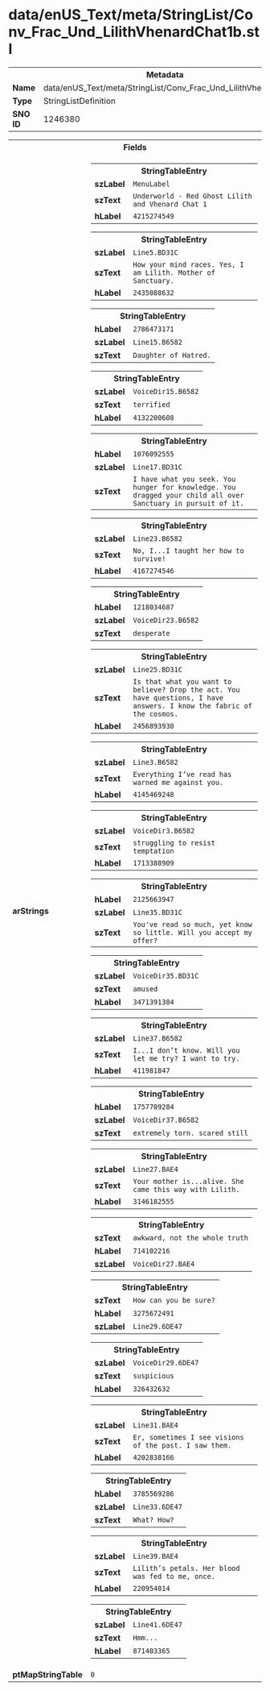 <h1>data/enUS_Text/meta/StringList/Conv_Frac_Und_LilithVhenardChat1b.stl</h1><table><tr><th colspan="100%">Metadata</th></tr><tr><td><b>Name</b></td><td>data/enUS_Text/meta/StringList/Conv_Frac_Und_LilithVhenardChat1b.stl</td></tr><tr><td><b>Type</b></td><td>StringListDefinition</td></tr><tr><td><b>SNO ID</b></td><td>1246380</td></tr></table>

<table><tr><th colspan="100%">Fields</th></tr><tr><td><b>arStrings</b></td><td><table><tr><th colspan="100%">StringTableEntry</th></tr><tr><td><b>szLabel</b></td><td><code>MenuLabel</code></td></tr><tr><td><b>szText</b></td><td><code>Underworld - Red Ghost Lilith and Vhenard Chat 1</code></td></tr><tr><td><b>hLabel</b></td><td><code>4215274549</code></td></tr></table>


<table><tr><th colspan="100%">StringTableEntry</th></tr><tr><td><b>szLabel</b></td><td><code>Line5.BD31C</code></td></tr><tr><td><b>szText</b></td><td><code>How your mind races. Yes, I am Lilith. Mother of Sanctuary.</code></td></tr><tr><td><b>hLabel</b></td><td><code>2435088632</code></td></tr></table>


<table><tr><th colspan="100%">StringTableEntry</th></tr><tr><td><b>hLabel</b></td><td><code>2786473171</code></td></tr><tr><td><b>szLabel</b></td><td><code>Line15.B6582</code></td></tr><tr><td><b>szText</b></td><td><code>Daughter of Hatred.</code></td></tr></table>


<table><tr><th colspan="100%">StringTableEntry</th></tr><tr><td><b>szLabel</b></td><td><code>VoiceDir15.B6582</code></td></tr><tr><td><b>szText</b></td><td><code>terrified</code></td></tr><tr><td><b>hLabel</b></td><td><code>4132200608</code></td></tr></table>


<table><tr><th colspan="100%">StringTableEntry</th></tr><tr><td><b>hLabel</b></td><td><code>1076092555</code></td></tr><tr><td><b>szLabel</b></td><td><code>Line17.BD31C</code></td></tr><tr><td><b>szText</b></td><td><code>I have what you seek. You hunger for knowledge. You dragged your child all over Sanctuary in pursuit of it.</code></td></tr></table>


<table><tr><th colspan="100%">StringTableEntry</th></tr><tr><td><b>szLabel</b></td><td><code>Line23.B6582</code></td></tr><tr><td><b>szText</b></td><td><code>No, I...I taught her how to survive!</code></td></tr><tr><td><b>hLabel</b></td><td><code>4167274546</code></td></tr></table>


<table><tr><th colspan="100%">StringTableEntry</th></tr><tr><td><b>hLabel</b></td><td><code>1218034687</code></td></tr><tr><td><b>szLabel</b></td><td><code>VoiceDir23.B6582</code></td></tr><tr><td><b>szText</b></td><td><code>desperate</code></td></tr></table>


<table><tr><th colspan="100%">StringTableEntry</th></tr><tr><td><b>szLabel</b></td><td><code>Line25.BD31C</code></td></tr><tr><td><b>szText</b></td><td><code>Is that what you want to believe? Drop the act. You have questions, I have answers. I know the fabric of the cosmos.</code></td></tr><tr><td><b>hLabel</b></td><td><code>2456893930</code></td></tr></table>


<table><tr><th colspan="100%">StringTableEntry</th></tr><tr><td><b>szLabel</b></td><td><code>Line3.B6582</code></td></tr><tr><td><b>szText</b></td><td><code>Everything I’ve read has warned me against you.</code></td></tr><tr><td><b>hLabel</b></td><td><code>4145469248</code></td></tr></table>


<table><tr><th colspan="100%">StringTableEntry</th></tr><tr><td><b>szLabel</b></td><td><code>VoiceDir3.B6582</code></td></tr><tr><td><b>szText</b></td><td><code>struggling to resist temptation</code></td></tr><tr><td><b>hLabel</b></td><td><code>1713388909</code></td></tr></table>


<table><tr><th colspan="100%">StringTableEntry</th></tr><tr><td><b>hLabel</b></td><td><code>2125663947</code></td></tr><tr><td><b>szLabel</b></td><td><code>Line35.BD31C</code></td></tr><tr><td><b>szText</b></td><td><code>You've read so much, yet know so little. Will you accept my offer?</code></td></tr></table>


<table><tr><th colspan="100%">StringTableEntry</th></tr><tr><td><b>szLabel</b></td><td><code>VoiceDir35.BD31C</code></td></tr><tr><td><b>szText</b></td><td><code>amused</code></td></tr><tr><td><b>hLabel</b></td><td><code>3471391384</code></td></tr></table>


<table><tr><th colspan="100%">StringTableEntry</th></tr><tr><td><b>szLabel</b></td><td><code>Line37.B6582</code></td></tr><tr><td><b>szText</b></td><td><code>I...I don’t know. Will you let me try? I want to try.</code></td></tr><tr><td><b>hLabel</b></td><td><code>411981847</code></td></tr></table>


<table><tr><th colspan="100%">StringTableEntry</th></tr><tr><td><b>hLabel</b></td><td><code>1757709284</code></td></tr><tr><td><b>szLabel</b></td><td><code>VoiceDir37.B6582</code></td></tr><tr><td><b>szText</b></td><td><code>extremely torn. scared still</code></td></tr></table>


<table><tr><th colspan="100%">StringTableEntry</th></tr><tr><td><b>szLabel</b></td><td><code>Line27.BAE4</code></td></tr><tr><td><b>szText</b></td><td><code>Your mother is...alive. She came this way with Lilith.</code></td></tr><tr><td><b>hLabel</b></td><td><code>3146182555</code></td></tr></table>


<table><tr><th colspan="100%">StringTableEntry</th></tr><tr><td><b>szText</b></td><td><code>awkward, not the whole truth</code></td></tr><tr><td><b>hLabel</b></td><td><code>714102216</code></td></tr><tr><td><b>szLabel</b></td><td><code>VoiceDir27.BAE4</code></td></tr></table>


<table><tr><th colspan="100%">StringTableEntry</th></tr><tr><td><b>szText</b></td><td><code>How can you be sure?</code></td></tr><tr><td><b>hLabel</b></td><td><code>3275672491</code></td></tr><tr><td><b>szLabel</b></td><td><code>Line29.6DE47</code></td></tr></table>


<table><tr><th colspan="100%">StringTableEntry</th></tr><tr><td><b>szLabel</b></td><td><code>VoiceDir29.6DE47</code></td></tr><tr><td><b>szText</b></td><td><code>suspicious</code></td></tr><tr><td><b>hLabel</b></td><td><code>326432632</code></td></tr></table>


<table><tr><th colspan="100%">StringTableEntry</th></tr><tr><td><b>szLabel</b></td><td><code>Line31.BAE4</code></td></tr><tr><td><b>szText</b></td><td><code>Er, sometimes I see visions of the past. I saw them.</code></td></tr><tr><td><b>hLabel</b></td><td><code>4202838166</code></td></tr></table>


<table><tr><th colspan="100%">StringTableEntry</th></tr><tr><td><b>hLabel</b></td><td><code>3785569286</code></td></tr><tr><td><b>szLabel</b></td><td><code>Line33.6DE47</code></td></tr><tr><td><b>szText</b></td><td><code>What? How?</code></td></tr></table>


<table><tr><th colspan="100%">StringTableEntry</th></tr><tr><td><b>szLabel</b></td><td><code>Line39.BAE4</code></td></tr><tr><td><b>szText</b></td><td><code>Lilith’s petals. Her blood was fed to me, once.</code></td></tr><tr><td><b>hLabel</b></td><td><code>220954014</code></td></tr></table>


<table><tr><th colspan="100%">StringTableEntry</th></tr><tr><td><b>szLabel</b></td><td><code>Line41.6DE47</code></td></tr><tr><td><b>szText</b></td><td><code>Hmm...</code></td></tr><tr><td><b>hLabel</b></td><td><code>871403365</code></td></tr></table>


</td></tr><tr><td><b>ptMapStringTable</b></td><td><code>0</code></td></tr></table>

